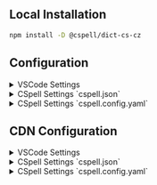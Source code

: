 
## Local Installation

```sh
npm install -D @cspell/dict-cs-cz
```


## Configuration

<details>
<summary>VSCode Settings</summary>

Add the following to your VSCode settings:

**`.vscode/settings.json`**

```jsonc
{
  "cSpell.import": [
    "@cspell/dict-cs-cz/cspell-ext.json"
  ],
  "cSpell.language": "cs"
}
```

</details>

<details>
<summary>CSpell Settings `cspell.json`</summary>

**`cspell.json`**

```jsonc
{
  "import": [
    "@cspell/dict-cs-cz/cspell-ext.json"
  ],
  "language": "cs"
}
```

</details>

<details>
<summary>CSpell Settings `cspell.config.yaml`</summary>

**`cspell.config.yaml`**

```yaml
import:
  - "@cspell/dict-cs-cz/cspell-ext.json"
language: cs
```

</details>



## CDN Configuration

<details>
<summary>VSCode Settings</summary>

Add the following to your VSCode settings:

**`.vscode/settings.json`**

```jsonc
{
  "cSpell.import": [
    "https://cdn.jsdelivr.net/npm/@cspell/dict-cs-cz@latest/cspell-ext.json/cspell-ext.json"
  ],
  "cSpell.language": "cs"
}
```

</details>

<details>
<summary>CSpell Settings `cspell.json`</summary>

**`cspell.json`**

```jsonc
{
  "import": [
    "https://cdn.jsdelivr.net/npm/@cspell/dict-cs-cz@latest/cspell-ext.json/cspell-ext.json"
  ],
  "language": "cs"
}
```

</details>

<details>
<summary>CSpell Settings `cspell.config.yaml`</summary>

**`cspell.config.yaml`**

```yaml
import:
  - https://cdn.jsdelivr.net/npm/@cspell/dict-cs-cz@latest/cspell-ext.json/cspell-ext.json
language: cs
```

</details>


